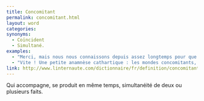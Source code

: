 ```yaml
---
title: Concomitant
permalink: concomitant.html
layout: word
categories:
synonyms:
  - Coïncident
  - Simultané.
examples:
  - "Merci, mais nous nous connaissons depuis assez longtemps pour que vous sachiez qu'il y a trois choses différentes : ce que je dis, ce que je pense, et ce que j'écris. Et cela fait trois mondes concomitants. Sans parler de ce que je ne dis pas, de ce que je n'écris pas, et de ce que je ne pense pas..."
  - "Vite ! Une petite anamnèse cathartique : les mondes concomitants, ce que j'écris, ce que je pense..."
link: http://www.linternaute.com/dictionnaire/fr/definition/concomitant/
---
```


Qui accompagne, se produit en même temps, simultanéité de deux ou plusieurs faits.

